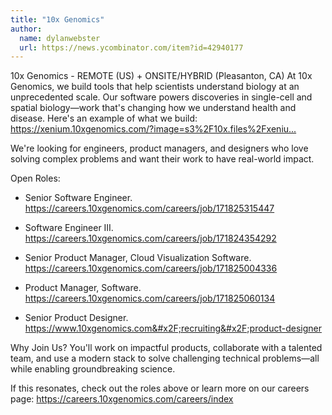 ```yaml
---
title: "10x Genomics"
author:
  name: dylanwebster
  url: https://news.ycombinator.com/item?id=42940177
---
```

10x Genomics - REMOTE (US) + ONSITE&#x2F;HYBRID (Pleasanton, CA)
At 10x Genomics, we build tools that help scientists understand biology at an unprecedented scale. Our software powers discoveries in single-cell and spatial biology—work that&#x27;s changing how we understand health and disease. Here&#x27;s an example of what we build: <a href="https:&#x2F;&#x2F;xenium.10xgenomics.com&#x2F;?image=s3%2F10x.files%2Fxenium%2Fpreview%2FXenium_V1_humanLung_Cancer_FFPE%2Fexperiment.xenium&amp;zoom=0.026&amp;target=25050.06_9386.92&amp;z=11&amp;off=&amp;layers=cell~image&amp;mi_v=true&amp;ii_minmax=&amp;ii_colors=&amp;ii_gamma=&amp;nav=true&amp;axes=true&amp;feature=icon&amp;feature_psc=6&amp;feature_ps=circles&amp;ii_b=0&amp;ii_c=1&amp;ii_n=H%26E%20Image&amp;ii_o=1&amp;ii_p=s3%2F10x.files%2Fxenium%2Fpreview%2FXenium_V1_humanLung_Cancer_FFPE%2Fhe_image.ome.tif&amp;ii_t=QiCC%2B96Xcz%2FSkGaOnZ70PwC2DXXZ3lLA0pBmjp2e9L9CIIL73pdzP7q9LCiN2s9AAAAAAAAAAAAAAAAAAAAAAAAAAAAAAPA%2F&amp;ii_v=false&amp;ii_colormap=&amp;feature_off=377_541&amp;ii_on=0&amp;bin=10&amp;d_c=Viridis&amp;d_o=0.8&amp;cell_bt=cell&amp;cell_c=groups&amp;cell_g=0&amp;cell_o=0.5&amp;ct_c=Viridis&amp;ct_o=0.8&amp;cell_v=filled" rel="nofollow">https:&#x2F;&#x2F;xenium.10xgenomics.com&#x2F;?image=s3%2F10x.files%2Fxeniu...</a>

We&#x27;re looking for engineers, product managers, and designers who love solving complex problems and want their work to have real-world impact.

Open Roles:

- Senior Software Engineer. <a href="https:&#x2F;&#x2F;careers.10xgenomics.com&#x2F;careers&#x2F;job&#x2F;171825315447" rel="nofollow">https:&#x2F;&#x2F;careers.10xgenomics.com&#x2F;careers&#x2F;job&#x2F;171825315447</a>

- Software Engineer III. <a href="https:&#x2F;&#x2F;careers.10xgenomics.com&#x2F;careers&#x2F;job&#x2F;171824354292" rel="nofollow">https:&#x2F;&#x2F;careers.10xgenomics.com&#x2F;careers&#x2F;job&#x2F;171824354292</a>

- Senior Product Manager, Cloud Visualization Software. <a href="https:&#x2F;&#x2F;careers.10xgenomics.com&#x2F;careers&#x2F;job&#x2F;171825004336" rel="nofollow">https:&#x2F;&#x2F;careers.10xgenomics.com&#x2F;careers&#x2F;job&#x2F;171825004336</a>

- Product Manager, Software. <a href="https:&#x2F;&#x2F;careers.10xgenomics.com&#x2F;careers&#x2F;job&#x2F;171825060134" rel="nofollow">https:&#x2F;&#x2F;careers.10xgenomics.com&#x2F;careers&#x2F;job&#x2F;171825060134</a>

- Senior Product Designer. <a href="https:&#x2F;&#x2F;www.10xgenomics.com&#x2F;recruiting&#x2F;product-designer" rel="nofollow">https:&#x2F;&#x2F;www.10xgenomics.com&#x2F;recruiting&#x2F;product-designer</a>

Why Join Us? You&#x27;ll work on impactful products, collaborate with a talented team, and use a modern stack to solve challenging technical problems—all while enabling groundbreaking science.

If this resonates, check out the roles above or learn more on our careers page: <a href="https:&#x2F;&#x2F;careers.10xgenomics.com&#x2F;careers&#x2F;index" rel="nofollow">https:&#x2F;&#x2F;careers.10xgenomics.com&#x2F;careers&#x2F;index</a>
<JobApplication />
